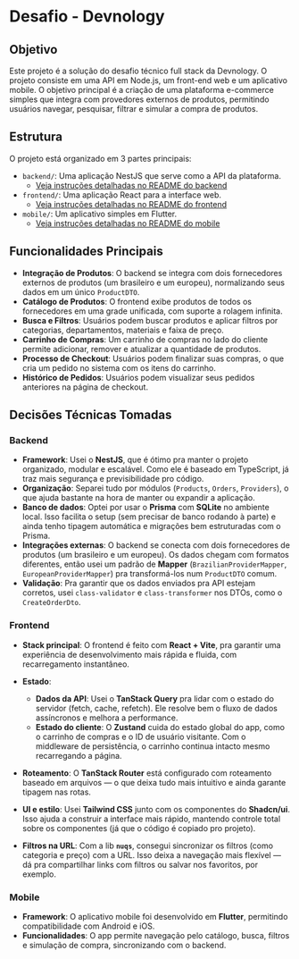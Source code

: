 # Desafio - Devnology

## Objetivo

Este projeto é a solução do desafio técnico full stack da Devnology. O projeto consiste em uma API em Node.js, um front-end web e um aplicativo mobile. O objetivo principal é a criação de uma plataforma e-commerce simples que integra com provedores externos de produtos, permitindo usuários navegar, pesquisar, filtrar e simular a compra de produtos. 

## Estrutura

O projeto está organizado em 3 partes principais:

-   `backend/`: Uma aplicação NestJS que serve como a API da plataforma.
    - [Veja instruções detalhadas no README do backend](./backend/README.md)
-   `frontend/`: Uma aplicação React para a interface web.
    - [Veja instruções detalhadas no README do frontend](./frontend/README.md)
-   `mobile/`: Um aplicativo simples em Flutter.
    - [Veja instruções detalhadas no README do mobile](./mobile/README.md)

## Funcionalidades Principais

- **Integração de Produtos**: O backend se integra com dois fornecedores externos de produtos (um brasileiro e um europeu), normalizando seus dados em um único `ProductDTO`.
- **Catálogo de Produtos**: O frontend exibe produtos de todos os fornecedores em uma grade unificada, com suporte a rolagem infinita.
- **Busca e Filtros**: Usuários podem buscar produtos e aplicar filtros por categorias, departamentos, materiais e faixa de preço.
- **Carrinho de Compras**: Um carrinho de compras no lado do cliente permite adicionar, remover e atualizar a quantidade de produtos.
- **Processo de Checkout**: Usuários podem finalizar suas compras, o que cria um pedido no sistema com os itens do carrinho.
- **Histórico de Pedidos**: Usuários podem visualizar seus pedidos anteriores na página de checkout.

## Decisões Técnicas Tomadas

### Backend

- **Framework**: Usei o **NestJS**, que é ótimo pra manter o projeto organizado, modular e escalável. Como ele é baseado em TypeScript, já traz mais segurança e previsibilidade pro código.
- **Organização**: Separei tudo por módulos (`Products`, `Orders`, `Providers`), o que ajuda bastante na hora de manter ou expandir a aplicação.
- **Banco de dados**: Optei por usar o **Prisma** com **SQLite** no ambiente local. Isso facilita o setup (sem precisar de banco rodando à parte) e ainda tenho tipagem automática e migrações bem estruturadas com o Prisma.
- **Integrações externas**: O backend se conecta com dois fornecedores de produtos (um brasileiro e um europeu). Os dados chegam com formatos diferentes, então usei um padrão de **Mapper** (`BrazilianProviderMapper`, `EuropeanProviderMapper`) pra transformá-los num `ProductDTO` comum.
- **Validação**: Pra garantir que os dados enviados pra API estejam corretos, usei `class-validator` e `class-transformer` nos DTOs, como o `CreateOrderDto`.

### Frontend

- **Stack principal**: O frontend é feito com **React + Vite**, pra garantir uma experiência de desenvolvimento mais rápida e fluida, com recarregamento instantâneo.
- **Estado**:

  - **Dados da API**: Usei o **TanStack Query** pra lidar com o estado do servidor (fetch, cache, refetch). Ele resolve bem o fluxo de dados assíncronos e melhora a performance.
  - **Estado do cliente**: O **Zustand** cuida do estado global do app, como o carrinho de compras e o ID de usuário visitante. Com o middleware de persistência, o carrinho continua intacto mesmo recarregando a página.
- **Roteamento**: O **TanStack Router** está configurado com roteamento baseado em arquivos — o que deixa tudo mais intuitivo e ainda garante tipagem nas rotas.
- **UI e estilo**: Usei **Tailwind CSS** junto com os componentes do **Shadcn/ui**. Isso ajuda a construir a interface mais rápido, mantendo controle total sobre os componentes (já que o código é copiado pro projeto).
- **Filtros na URL**: Com a lib **`nuqs`**, consegui sincronizar os filtros (como categoria e preço) com a URL. Isso deixa a navegação mais flexível — dá pra compartilhar links com filtros ou salvar nos favoritos, por exemplo.

### Mobile

- **Framework**: O aplicativo mobile foi desenvolvido em **Flutter**, permitindo compatibilidade com Android e iOS.
- **Funcionalidades**: O app permite navegação pelo catálogo, busca, filtros e simulação de compra, sincronizando com o backend.
